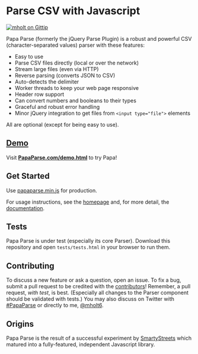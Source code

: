 Parse CSV with Javascript
========================================

[![mholt on Gittip](http://img.shields.io/badge/tips-accepted-brightgreen.svg?style=flat)](https://www.gittip.com/mholt/)

Papa Parse (formerly the jQuery Parse Plugin) is a robust and powerful CSV (character-separated values) parser with these features:

- Easy to use
- Parse CSV files directly (local or over the network)
- Stream large files (even via HTTP)
- Reverse parsing (converts JSON to CSV)
- Auto-detects the delimiter
- Worker threads to keep your web page responsive
- Header row support
- Can convert numbers and booleans to their types
- Graceful and robust error handling
- Minor jQuery integration to get files from `<input type="file">` elements

All are optional (except for being easy to use).



[Demo](http://papaparse.com/demo.html)
----

Visit **[PapaParse.com/demo.html](http://papaparse.com/demo.html)** to try Papa!



Get Started
-----------

Use [papaparse.min.js](https://github.com/mholt/jquery.parse/blob/master/papaparse.min.js) for production.

For usage instructions, see the [homepage](http://papaparse.com) and, for more detail, the [documentation](http://papaparse.com/docs.html).



Tests
-----

Papa Parse is under test (especially its core Parser). Download this repository and open `tests/tests.html` in your browser to run them.



Contributing
------------

To discuss a new feature or ask a question, open an issue. To fix a bug, submit a pull request to be credited with the [contributors](https://github.com/mholt/jquery.parse/graphs/contributors)! Remember, a pull request, *with test*, is best. (Especially all changes to the Parser component should be validated with tests.) You may also discuss on Twitter with [#PapaParse](https://twitter.com/search?q=%23PapaParse&src=typd&f=realtime) or directly to me, [@mholt6](https://twitter.com/mholt6).



Origins
-------

Papa Parse is the result of a successful experiment by [SmartyStreets](http://smartystreets.com) which matured into a fully-featured, independent Javascript library.
